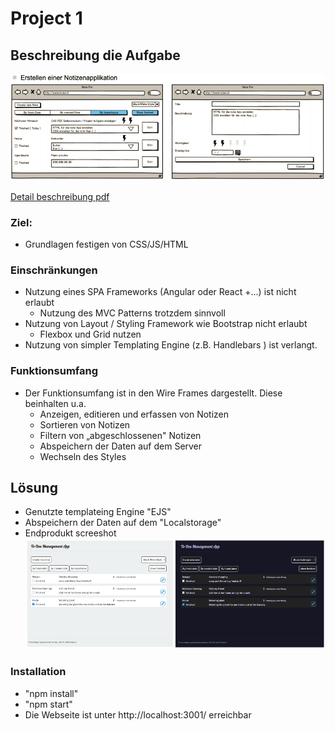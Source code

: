 # Project 1 
## Beschreibung die Aufgabe
![](static/assets/WireFrameScreenshotProject1.png)

[Detail beschreibung pdf](static/assets/Projekt_1Beschreibung.pdf )
### Ziel: 
* Grundlagen festigen von CSS/JS/HTML

### Einschränkungen
* Nutzung eines SPA Frameworks (Angular oder React +...) ist nicht erlaubt
  * Nutzung des MVC Patterns trotzdem sinnvoll
* Nutzung von Layout / Styling Framework wie Bootstrap nicht erlaubt
  * Flexbox und Grid nutzen
* Nutzung von simpler Templating Engine (z.B. Handlebars ) ist verlangt.

### Funktionsumfang
* Der Funktionsumfang ist in den Wire Frames dargestellt. Diese beinhalten u.a.
  * Anzeigen, editieren und erfassen von Notizen
  * Sortieren von Notizen
  * Filtern von „abgeschlossenen" Notizen
  * Abspeichern der Daten auf dem Server
  * Wechseln des Styles
  
## Lösung
* Genutzte templateing Engine "EJS"
* Abspeichern der Daten auf dem "Localstorage"
* Endprodukt screeshot 
![](static/assets/both-in-one.PNG)

### Installation
* "npm install"
* "npm start"
* Die Webseite ist unter http://localhost:3001/ erreichbar

